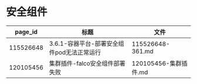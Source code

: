 # 安全组件

| page_id | 标题 | 文件 |
|---|---|---|
| 115526648 | 3.6.1-容器平台-部署安全组件pod无法正常运行 | 115526648-361.md |
| 120105456 | 集群插件-falco安全组件部署失败 | 120105456-集群插件.md |
